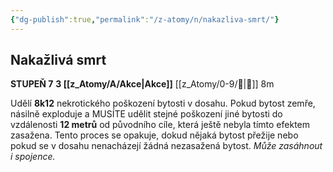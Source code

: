 ```yaml
---
{"dg-publish":true,"permalink":"/z-atomy/n/nakazliva-smrt/"}
---
```


## Nakažlivá smrt
**STUPEŇ 7**
**3 [[z_Atomy/A/Akce\|Akce]]**
[[z_Atomy/0-9/🫱\|🫱]] 8m

Udělí **8k12** nekrotického poškození bytosti v dosahu. 
Pokud bytost zemře, násilně exploduje a MUSÍTE udělit stejné poškození jiné bytosti do vzdálenosti **12 metrů** od původního cíle, která ještě nebyla tímto efektem zasažena. 
Tento proces se opakuje, dokud nějaká bytost přežije nebo pokud se v dosahu nenacházejí žádná nezasažená bytost. *Může zasáhnout i spojence.*
